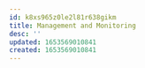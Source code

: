 ```yaml
---
id: k8xs965z0le2l81r638gikm
title: Management and Monitoring
desc: ''
updated: 1653569010841
created: 1653569010841
---
```


